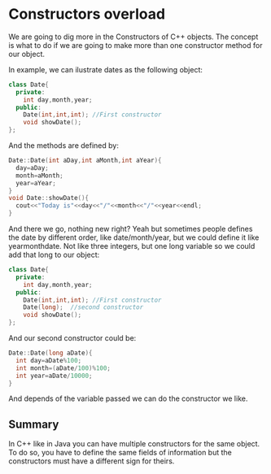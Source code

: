 # Constructors overload

We are going to dig more in the Constructors of C++ objects.
The concept is what to do if we are going to make more than one constructor method for our object.

In example, we can ilustrate dates as the following object:
```C++
class Date{
  private:
    int day,month,year;
  public:
    Date(int,int,int); //First constructor
    void showDate();
};
```
And the methods are defined by:

```C++
Date::Date(int aDay,int aMonth,int aYear){
  day=aDay;
  month=aMonth;
  year=aYear;
}
void Date::showDate(){
  cout<<"Today is"<<day<<"/"<<month<<"/"<<year<<endl;
}
```
And there we go, nothing new right? Yeah but sometimes people defines the date by different order, like date/month/year, but we could define it like yearmonthdate. Not like three integers, but one long variable so we could add that long to our object:

```C++
class Date{
  private:
    int day,month,year;
  public:
    Date(int,int,int); //First constructor
    Date(long);  //second constructor
    void showDate();
};
```
And our second constructor could be:
```C++
Date::Date(long aDate){
  int day=aDate%100;
  int month=(aDate/100)%100;
  int year=aDate/10000;
}
```
And depends of the variable passed we can do the constructor we like.
## Summary
In C++ like in Java you can have multiple constructors for the same object. To do so, you have to define the same fields of information but the constructors must have a different sign for theirs.

